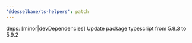 ```yaml
---
'@desselbane/ts-helpers': patch
---
```


deps: [minor|devDependencies] Update package typescript from 5.8.3 to 5.9.2
